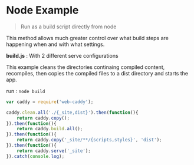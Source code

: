 # Node Example
> Run as a build script directly from node

This method allows much greater control over what build steps are happening when and with what settings.

**build.js** : With 2 different serve configurations

This example cleans the directories continaing compiled content, recompiles, then copies the compiled files to a dist directory and starts the app.

run : `node build`

```javascript
var caddy = require('web-caddy');

caddy.clean.all('./{_site,dist}').then(function(){
    return caddy.copy();
}).then(function(){
    return caddy.build.all();
}).then(function(){
    return caddy.copy('_site/**/{scripts,styles}', 'dist');
}).then(function(){
    return caddy.serve('_site');
}).catch(console.log);


```